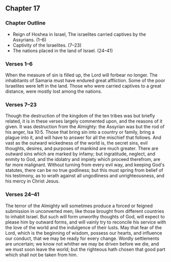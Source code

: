 ## Chapter 17

### Chapter Outline

- Reign of Hoshea in Israel, The israelites carried captives by the Assyrians. (1–6)
- Captivity of the Israelites. (7–23)
- The nations placed in the land of Israel. (24–41)

### Verses 1–6

When the measure of sin is filled up, the Lord will forbear no longer. The inhabitants of Samaria must have endured great affliction. Some of the poor Israelites were left in the land. Those who were carried captives to a great distance, were mostly lost among the nations.

### Verses 7–23

Though the destruction of the kingdom of the ten tribes was but briefly related, it is in these verses largely commented upon, and the reasons of it given. It was destruction from the Almighty: the Assyrian was but the rod of his anger, Isa 10:5. Those that bring sin into a country or family, bring a plague into it, and will have to answer for all the mischief that follows. And vast as the outward wickedness of the world is, the secret sins, evil thoughts, desires, and purposes of mankind are much greater. There are outward sins which are marked by infamy; but ingratitude, neglect, and enmity to God, and the idolatry and impiety which proceed therefrom, are far more malignant. Without turning from every evil way, and keeping God's statutes, there can be no true godliness; but this must spring from belief of his testimony, as to wrath against all ungodliness and unrighteousness, and his mercy in Christ Jesus.

### Verses 24–41

The terror of the Almighty will sometimes produce a forced or feigned submission in unconverted men; like those brought from different countries to inhabit Israel. But such will form unworthy thoughts of God, will expect to please him by outward forms, and will vainly try to reconcile his service with the love of the world and the indulgence of their lusts. May that fear of the Lord, which is the beginning of wisdom, possess our hearts, and influence our conduct, that we may be ready for every change. Wordly settlements are uncertain; we know not whither we may be driven before we die, and we must soon leave the world; but the righteous hath chosen that good part which shall not be taken from him.

